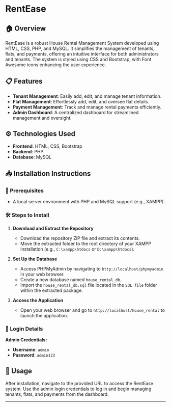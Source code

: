 
# RentEase

## 🏠 Overview
RentEase is a robust House Rental Management System developed using HTML, CSS, PHP, and MySQL. It simplifies the management of tenants, flats, and payments, offering an intuitive interface for both administrators and tenants. The system is styled using CSS and Bootstrap, with Font Awesome icons enhancing the user experience.

## 📋 Features
- **Tenant Management**: Easily add, edit, and manage tenant information.
- **Flat Management**: Effortlessly add, edit, and oversee flat details.
- **Payment Management**: Track and manage rental payments efficiently.
- **Admin Dashboard**: A centralized dashboard for streamlined management and oversight.

## ⚙️ Technologies Used
- **Frontend**: HTML, CSS, Bootstrap
- **Backend**: PHP
- **Database**: MySQL

## 📥 Installation Instructions

### 🔧 Prerequisites
- A local server environment with PHP and MySQL support (e.g., XAMPP).

### 🛠 Steps to Install
1. **Download and Extract the Repository**
   - Download the repository ZIP file and extract its contents.
   - Move the extracted folder to the root directory of your XAMPP installation (e.g., `C:\xampp\htdocs` or `D:\xampp\htdocs`).

2. **Set Up the Database**
   - Access PHPMyAdmin by navigating to `http://localhost/phpmyadmin` in your web browser.
   - Create a new database named `house_rental_db`.
   - Import the `house_rental_db.sql` file located in the `SQL file` folder within the extracted package.

3. **Access the Application**
   - Open your web browser and go to `http://localhost/house_rental` to launch the application.

### 🔑 Login Details
**Admin Credentials:**
- **Username**: `admin`
- **Password**: `admin123`

## 🚀 Usage
After installation, navigate to the provided URL to access the RentEase system. Use the admin login credentials to log in and begin managing tenants, flats, and payments from the dashboard.

--- 
